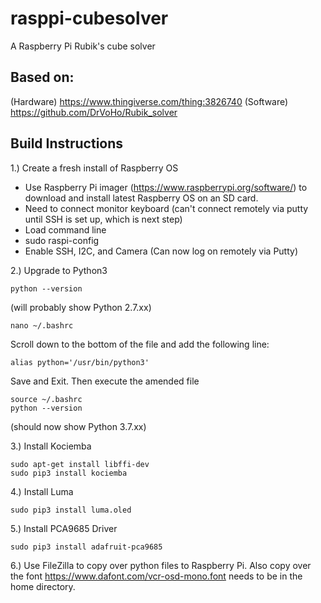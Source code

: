 # rasppi-cubesolver
A Raspberry Pi Rubik's cube solver 

## Based on:
(Hardware) https://www.thingiverse.com/thing:3826740
(Software) https://github.com/DrVoHo/Rubik_solver

## Build Instructions

1.) Create a fresh install of Raspberry OS
- Use Raspberry Pi imager (https://www.raspberrypi.org/software/) to download and install latest Raspberry OS on an SD card.
- Need to connect monitor keyboard (can't connect remotely via putty until SSH is set up, which is next step)
- Load command line
- sudo raspi-config
- Enable SSH, I2C, and Camera
(Can now log on remotely via Putty)

2.) Upgrade to Python3
```
python --version
```
(will probably show Python 2.7.xx)
```
nano ~/.bashrc
```
Scroll down to the bottom of the file and add the following line:
```
alias python='/usr/bin/python3'
```
Save and Exit. Then execute the amended file
```
source ~/.bashrc
python --version
```
(should now show Python 3.7.xx)

3.) Install Kociemba
```
sudo apt-get install libffi-dev
sudo pip3 install kociemba
```

4.) Install Luma
```
sudo pip3 install luma.oled
```

5.) Install PCA9685 Driver
```
sudo pip3 install adafruit-pca9685
```

6.) Use FileZilla to copy over python files to Raspberry Pi. Also copy over the font https://www.dafont.com/vcr-osd-mono.font needs to be in the home directory.
